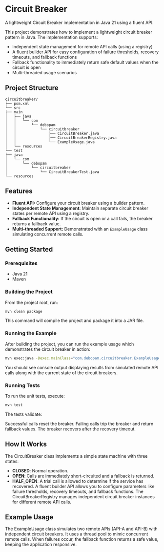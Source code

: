 # Circuit Breaker

A lightweight Circuit Breaker implementation in Java 21 using a fluent API.

This project demonstrates how to implement a lightweight circuit breaker pattern in Java. The implementation supports:
- Independent state management for remote API calls (using a registry)
- A fluent builder API for easy configuration of failure thresholds, recovery timeouts, and fallback functions
- Fallback functionality to immediately return safe default values when the circuit is open
- Multi-threaded usage scenarios

## Project Structure
```
circuitbreaker/
├── pom.xml
└── src
├── main
│   ├── java
│   │   └── com
│   │       └── debopam
│   │           └── circuitbreaker
│   │               ├── CircuitBreaker.java
│   │               ├── CircuitBreakerRegistry.java
│   │               └── ExampleUsage.java
│   └── resources
└── test
├── java
│   └── com
│       └── debopam
│           └── circuitbreaker
│               └── CircuitBreakerTest.java
└── resources
```

## Features

- **Fluent API:** Configure your circuit breaker using a builder pattern.
- **Independent State Management:** Maintain separate circuit breaker states per remote API using a registry.
- **Fallback Functionality:** If the circuit is open or a call fails, the breaker returns a fallback value.
- **Multi-threaded Support:** Demonstrated with an `ExampleUsage` class simulating concurrent remote calls.

## Getting Started

### Prerequisites

- Java 21
- Maven

### Building the Project

From the project root, run:

```sh
mvn clean package
```
This command will compile the project and package it into a JAR file.

### Running the Example
After building the project, you can run the example usage which demonstrates the circuit breaker in action:

```sh
mvn exec:java -Dexec.mainClass="com.debopam.circuitbreaker.ExampleUsage"
```

You should see console output displaying results from simulated remote API calls along with the current state of the circuit breakers.

### Running Tests
To run the unit tests, execute:

```sh
mvn test
```

The tests validate:

Successful calls reset the breaker.
Failing calls trip the breaker and return fallback values.
The breaker recovers after the recovery timeout.

## How It Works
The CircuitBreaker class implements a simple state machine with three states:

- **CLOSED**: Normal operation.
- **OPEN**: Calls are immediately short-circuited and a fallback is returned.
- **HALF_OPEN**: A trial call is allowed to determine if the service has recovered.
A fluent builder API allows you to configure parameters like failure thresholds, recovery timeouts, and fallback functions. The CircuitBreakerRegistry manages independent circuit breaker instances for different remote API calls.

## Example Usage
The ExampleUsage class simulates two remote APIs (API-A and API-B) with independent circuit breakers. It uses a thread pool to mimic concurrent remote calls. When failures occur, the fallback function returns a safe value, keeping the application responsive.
